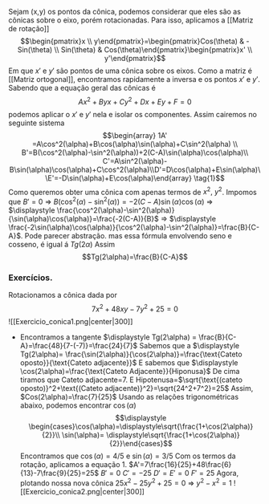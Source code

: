 Sejam (x,y) os pontos da cônica, podemos considerar que eles são as cônicas sobre o eixo, porém rotacionadas. Para isso, aplicamos a [[Matriz de rotação]]
$$\begin{pmatrix}x \\ y\end{pmatrix}=\begin{pmatrix}Cos(\theta)  & -Sin(\theta) \\ Sin(\theta) & Cos(\theta)\end{pmatrix}\begin{pmatrix}x' \\ y'\end{pmatrix}$$
Em que $x'$ e $y'$ são pontos de uma cônica sobre os eixos. Como a matriz é [[Matriz ortogonal]], encontramos rapidamente a inversa e os pontos $x'$ e $y'$.
Sabendo que a equação geral das cônicas é $$Ax^2+Byx+Cy^2+Dx+Ey+F=0$$
podemos aplicar o $x'$ e $y'$ nela e isolar os componentes. Assim cairemos no seguinte sistema
$$\begin{array} 1A' =A\cos^2(\alpha)+B\cos(\alpha)\sin(\alpha)+C\sin^2(\alpha)
\\ B'=B(\cos^2(\alpha)-\sin^2(\alpha))+2(C-A)\sin(\alpha)\cos(\alpha)\\ C'=A\sin^2(\alpha)-B\sin(\alpha)\cos(\alpha)+C\cos^2(\alpha)\\D'=D\cos(\alpha)+E\sin(\alpha)\\E'=-D\sin(\alpha)+E\cos(\alpha)\end{array} \tag{1}$$
Como queremos obter uma cônica com apenas termos de $x^2,~y^2$.
Impomos que $B'=0$ =>
$B(\cos^2(\alpha)-\sin^2(\alpha))=-2(C-A)\sin(\alpha)\cos(\alpha)$ =>
$\displaystyle \frac{\cos^2(\alpha)-\sin^2(\alpha)}{\sin(\alpha)\cos(\alpha)}=\frac{-2(C-A)}{B}$ => $\displaystyle \frac{-2\sin(\alpha)\cos(\alpha)}{\cos^2(\alpha)-\sin^2(\alpha)}=\frac{B}{C-A}$. Pode parecer abstração. mas essa fórmula envolvendo seno e cosseno, é igual á $Tg(2\alpha)$ Assim
$$Tg(2\alpha)=\frac{B}{C-A}$$

### Exercícios.

Rotacionamos a cônica dada por $$7x^2+48xy-7y^2+25=0$$
![[Exercicio_conica1.png|center|300]]
- Encontramos a tangente
$\displaystyle Tg(2\alpha) = \frac{B}{C-A}=\frac{48}{7-(-7)}=\frac{24}{7}$
Sabemos que a $\displaystyle Tg(2\alpha)= \frac{\sin(2\alpha)}{\cos(2\alpha)}=\frac{\text{Cateto oposto}}{\text{Cateto adjacente}}$
E sabemos que $\displaystyle \cos(2\alpha)=\frac{\text{Cateto Adjacente}}{Hiponusa}$ De cima tiramos que Cateto adjacente=7.
E Hipotenusa=$\sqrt{\text{(cateto oposto)}^2+\text{(Cateto adjacente)}^2}=\sqrt{24^2+7^2}=25$
Assim, $Cos(2\alpha)=\frac{7}{25}$
Usando as relações trigonométricas abaixo, podemos encontrar $\cos(\alpha)$
$$\displaystyle \begin{cases}\cos(\alpha)=\displaystyle\sqrt{\frac{1+\cos(2\alpha)}{2}}\\ \sin(\alpha)= \displaystyle\sqrt{\frac{1+\cos(2\alpha)}{2}}\end{cases}$$
Encontramos que $\cos(\alpha)=4/5$ e $\sin(\alpha)=3/5$
Com os termos da rotação, aplicamos a equação 1.
$A'=7\frac{16}{25}+48\frac{6}{13}-7\frac{9}{25}=25$
$B'=0$
$C'=-25$
$D'=E'=0$
$F'=25$
Agora, plotando nossa nova cônica $25x^2-25y^2+25=0$ => $y^2-x^2=1$
![[Exercicio_conica2.png|center|300]]

